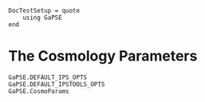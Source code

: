 ```@meta
DocTestSetup = quote
    using GaPSE
end
```

# The Cosmology Parameters

```@docs
GaPSE.DEFAULT_IPS_OPTS
GaPSE.DEFAULT_IPSTOOLS_OPTS
GaPSE.CosmoParams
```
